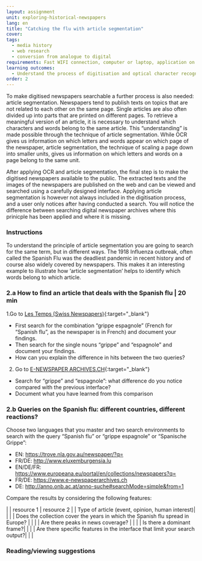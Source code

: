 ```yaml
---
layout: assignment
unit: exploring-historical-newspapers
lang: en
title: "Catching the flu with article segmentation"
cover:
tags:
  - media history
  - web research
  - conversion from analogue to digital
requirements: Fast WIFI connection, computer or laptop, application on laptop or computer to view video,
learning outcomes:
  - Understand the process of digitisation and optical character recognition 
order: 2
---
```

To make digitised newspapers searchable a further process is also needed: article segmentation. Newspapers tend to publish texts on topics that are not related to each other on the same page. Single articles are also often divided up into parts that are printed on different pages. To retrieve a meaningful version of an article, it is necessary to understand which characters and words belong to the same article. This “understanding” is made possible through the technique of article segmentation. While OCR gives us information on which letters and words appear on which page of the newspaper, article segmentation, the technique of scaling a page down into smaller units, gives us information on which letters and words on a page belong to the same unit. 

After applying OCR and article segmentation, the final step is to make the digitised newspapers available to the public. The extracted texts and the images of the newspapers are published on the web and can be viewed and searched using a carefully designed interface. Applying article segmentation is however not always included in the digitisation process, and a user only notices after having conducted a search. You will notice the difference between searching digital newspaper archives where this prinicple has been applied and where it is missing.  

<!-- more -->

<!-- briefing-student -->

### Instructions
<!-- section-contents -->
To understand the principle of article segmentation you are going to search for the same term, but in different ways. The 1918 Influenza outbreak, often called the Spanish Flu was the deadliest pandemic in recent history and of course also widely covered by newspapers. This makes it an interesting example to illustrate how ‘article segmentation’ helps to identify  which words belong to which article.
<!-- section -->

### 2.a How to find an article that deals with the Spanish flu | 20 min
<!-- section-contents -->

1.Go to [Les Temps (Swiss Newspapers)](https://www.letempsarchives.ch/){:target="_blank"}

- First search for the combination “grippe espagnole” (French for “Spanish flu”, as the newspaper is in French) and document your findings.
- Then search for the single nouns  “grippe” and “espagnole” and document your findings. 
- How can you explain the difference in hits between the two queries?

2. Go to [E-NEWSPAPER ARCHIVES.CH](https://www.e-newspaperarchives.ch){:target="_blank"}
- Search for “grippe” and “espagnole”: what difference do you notice compared with the previous interface?
- Document what you have learned from this comparison 


<!-- section -->

### 2.b Queries on the Spanish flu: different countries, different reactions? 
<!-- section-contents -->

Choose two languages that you master and two search environments to search with the query “Spanish flu” or “grippe espagnole” or “Spanische Grippe”: 
- EN: https://trove.nla.gov.au/newspaper/?q= 
- FR/DE: http://www.eluxemburgensia.lu 
- EN/DE/FR: https://www.europeana.eu/portal/en/collections/newspapers?q= 
- FR/DE: https://www.e-newspaperarchives.ch  
- DE: http://anno.onb.ac.at/anno-suche#searchMode=simple&from=1

Compare the results by considering the following features:

| | resource 1 | resource 2 |
| Type of article (event, opinion, human interest)| | |
| Does the collection cover the years in which the Spanish flu spread in Europe? |  |  |
| Are there peaks in news coverage? |  |  | 
| Is there a dominant frame?|  |  |
| Are there specific features in the interface that limit your search output?| |  |

<!-- section -->


### Reading/viewing suggestions
<!-- section-contents -->

<!-- briefing-teacher --> 








